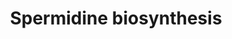 ---
authors:
- Anwesha
- Eweitz
description: This event has been computationally inferred from an event that has been
  demonstrated in another species.<p>The inference is based on Ensembl Compara orthology
  projection. Briefly, reactions for which all involved PhysicalEntities (in input,
  output and catalyst) have a mapped ortholog or paralog are inferred to the other
  species. High-level events are also inferred for these events to allow for easier
  navigation.<p>Details of projection methods and parameters may be found <a href="/projection.html">here.</a><p>  Source:[http://plantreactome.gramene.org/
  Plant Reactome].
last-edited: 2021-05-26
organisms:
- Zea mays
redirect_from:
- /index.php/Pathway:WP3072
- /instance/WP3072
revision: null
schema-jsonld:
- '@context': https://schema.org/
  '@id': https://wikipathways.github.io/pathways/WP3072.html
  '@type': Dataset
  creator:
    '@type': Organization
    name: WikiPathways
  description: This event has been computationally inferred from an event that has
    been demonstrated in another species.<p>The inference is based on Ensembl Compara
    orthology projection. Briefly, reactions for which all involved PhysicalEntities
    (in input, output and catalyst) have a mapped ortholog or paralog are inferred
    to the other species. High-level events are also inferred for these events to
    allow for easier navigation.<p>Details of projection methods and parameters may
    be found <a href="/projection.html">here.</a><p>  Source:[http://plantreactome.gramene.org/
    Plant Reactome].
  keywords:
  - (LOC_Os04g42090.1)
  - AdoMet
  - CO2
  - Homologues of
  - MTAD
  - Putrescine
  - SPM
  - adenosinemethionine
  - decarboxyAdoMet
  - decarboxylase
  - spermidine synthase
  license: CC0
  name: Spermidine biosynthesis
seo: CreativeWork
title: Spermidine biosynthesis
wpid: WP3072
---